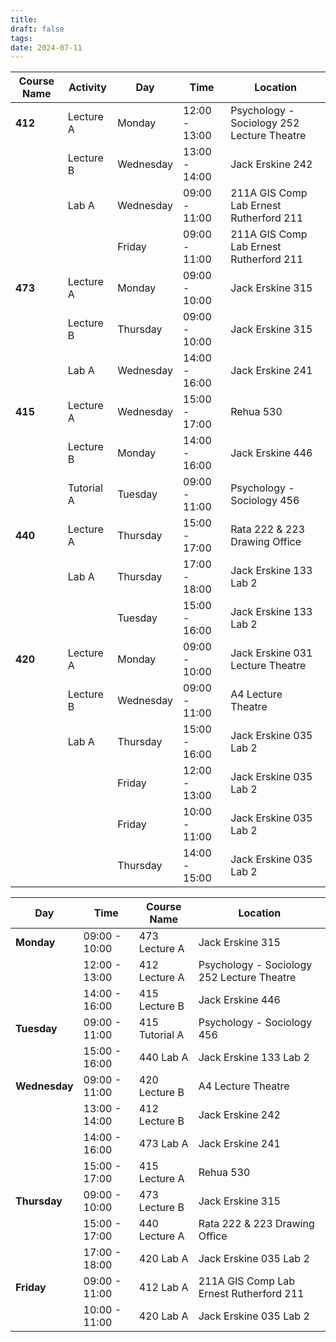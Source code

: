 ```yaml
---
title: 
draft: false
tags: 
date: 2024-07-11
---
```

| Course Name | Activity   | Day       | Time          | Location                                   |
| ----------- | ---------- | --------- | ------------- | ------------------------------------------ |
| **412**     | Lecture A  | Monday    | 12:00 - 13:00 | Psychology - Sociology 252 Lecture Theatre |
|             | Lecture B  | Wednesday | 13:00 - 14:00 | Jack Erskine 242                           |
|             | Lab A      | Wednesday | 09:00 - 11:00 | 211A GIS Comp Lab Ernest Rutherford 211    |
|             |            | Friday    | 09:00 - 11:00 | 211A GIS Comp Lab Ernest Rutherford 211    |
| **473**     | Lecture A  | Monday    | 09:00 - 10:00 | Jack Erskine 315                           |
|             | Lecture B  | Thursday  | 09:00 - 10:00 | Jack Erskine 315                           |
|             | Lab A      | Wednesday | 14:00 - 16:00 | Jack Erskine 241                           |
| **415**     | Lecture A  | Wednesday | 15:00 - 17:00 | Rehua 530                                  |
|             | Lecture B  | Monday    | 14:00 - 16:00 | Jack Erskine 446                           |
|             | Tutorial A | Tuesday   | 09:00 - 11:00 | Psychology - Sociology 456                 |
| **440**     | Lecture A  | Thursday  | 15:00 - 17:00 | Rata 222 & 223 Drawing Office              |
|             | Lab A      | Thursday  | 17:00 - 18:00 | Jack Erskine 133 Lab 2                     |
|             |            | Tuesday   | 15:00 - 16:00 | Jack Erskine 133 Lab 2                     |
| **420**     | Lecture A  | Monday    | 09:00 - 10:00 | Jack Erskine 031 Lecture Theatre           |
|             | Lecture B  | Wednesday | 09:00 - 11:00 | A4 Lecture Theatre                         |
|             | Lab A      | Thursday  | 15:00 - 16:00 | Jack Erskine 035 Lab 2                     |
|             |            | Friday    | 12:00 - 13:00 | Jack Erskine 035 Lab 2                     |
|             |            | Friday    | 10:00 - 11:00 | Jack Erskine 035 Lab 2                     |
|             |            | Thursday  | 14:00 - 15:00 | Jack Erskine 035 Lab 2                     |

| Day       | Time          | Course Name | Location                                |
|-----------|---------------|-------------|-----------------------------------------|
| **Monday**    | 09:00 - 10:00 | 473 Lecture A | Jack Erskine 315                        |
|           | 12:00 - 13:00 | 412 Lecture A | Psychology - Sociology 252 Lecture Theatre |
|           | 14:00 - 16:00 | 415 Lecture B | Jack Erskine 446                        |
| **Tuesday**   | 09:00 - 11:00 | 415 Tutorial A| Psychology - Sociology 456              |
|           | 15:00 - 16:00 | 440 Lab A     | Jack Erskine 133 Lab 2                  |
| **Wednesday** | 09:00 - 11:00 | 420 Lecture B | A4 Lecture Theatre                      |
|           | 13:00 - 14:00 | 412 Lecture B | Jack Erskine 242                        |
|           | 14:00 - 16:00 | 473 Lab A     | Jack Erskine 241                        |
|           | 15:00 - 17:00 | 415 Lecture A | Rehua 530                               |
| **Thursday**  | 09:00 - 10:00 | 473 Lecture B | Jack Erskine 315                        |
|           | 15:00 - 17:00 | 440 Lecture A | Rata 222 & 223 Drawing Office           |
|           | 17:00 - 18:00 | 420 Lab A     | Jack Erskine 035 Lab 2                  |
| **Friday**    | 09:00 - 11:00 | 412 Lab A    | 211A GIS Comp Lab Ernest Rutherford 211 |
|           | 10:00 - 11:00 | 420 Lab A     | Jack Erskine 035 Lab 2                  |
